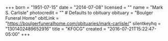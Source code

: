 +++
born = "1951-07-15"
date = "2014-07-08"
licensed = ""
name = "Mark S. Carlisle"
photocredit = "" # Defaults to obituary
obituary = "Boulger Funeral Home"
obitLink = "https://boulgerfuneralhome.com/obituaries/mark-carlisle/"
silentkeyhq = "1301402489652916"
title = "KF0CG"
created = "2016-07-21T15:22:47-05:00"
+++
